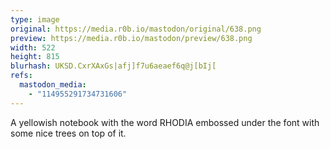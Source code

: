 ```yaml
---
type: image
original: https://media.r0b.io/mastodon/original/638.png
preview: https://media.r0b.io/mastodon/preview/638.png
width: 522
height: 815
blurhash: UKSD.CxrXAxGs|afj]f7u6aeaef6q@j[bIj[
refs:
  mastodon_media:
    - "114955291734731606"
---
```


A yellowish notebook with the word RHODIA embossed under the font with some nice trees on top of it.

